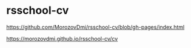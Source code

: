 # rsschool-cv

https://github.com/MorozovDmi/rsschool-cv/blob/gh-pages/index.html

https://morozovdmi.github.io/rsschool-cv/cv
